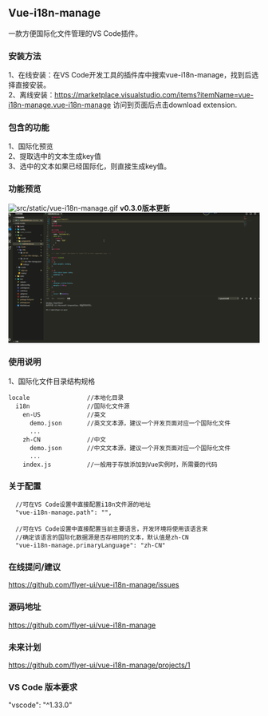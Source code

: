 ## Vue-i18n-manage
一款方便国际化文件管理的VS Code插件。

### 安装方法
1、在线安装：在VS Code开发工具的插件库中搜索vue-i18n-manage，找到后选择直接安装。  
2、离线安装：https://marketplace.visualstudio.com/items?itemName=vue-i18n-manage.vue-i18n-manage 访问到页面后点击download extension.

### 包含的功能
1、国际化预览  
2、提取选中的文本生成key值  
3、选中的文本如果已经国际化，则直接生成key值。  

### 功能预览
![src/static/vue-i18n-manage.gif](src/static/vue-i18n-manage.gif)
**v0.3.0版本更新**  
![src/static/vue-i18n-manage.minor.gif](src/static/vue-i18n-manage.minor.gif)

### 使用说明
1、国际化文件目录结构规格  
```
locale                //本地化目录
  i18n                //国际化文件源
    en-US             //英文
      demo.json       //英文文本源，建议一个开发页面对应一个国际化文件
      ...
    zh-CN             //中文
      demo.json       //中文文本源，建议一个开发页面对应一个国际化文件
      ...
    index.js          //一般用于存放添加到Vue实例时，所需要的代码
```
### 关于配置  
```
  //可在VS Code设置中直接配置i18n文件源的地址
  "vue-i18n-manage.path": "",       

  //可在VS Code设置中直接配置当前主要语言，开发环境将使用该语言来
  //确定该语言的国际化数据源是否存相同的文本，默认值是zh-CN
  "vue-i18n-manage.primaryLanguage": "zh-CN"      
```
  
### 在线提问/建议   
https://github.com/flyer-ui/vue-i18n-manage/issues

### 源码地址  
https://github.com/flyer-ui/vue-i18n-manage

### 未来计划
https://github.com/flyer-ui/vue-i18n-manage/projects/1

### VS Code 版本要求
"vscode": "^1.33.0"